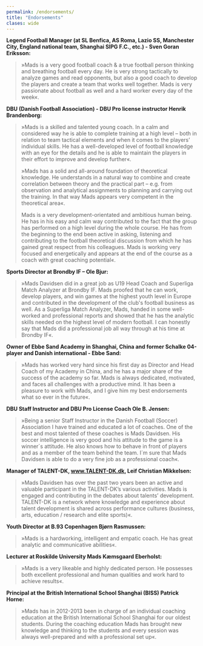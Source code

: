```yaml
---
permalink: /endorsements/
title: "Endorsements"
clases: wide
---
```


**Legend Football Manager (at SL Benfica, AS Roma, Lazio SS, Manchester City, England national team, Shanghai SIPG F.C., etc.) - Sven Goran Eriksson:**

> »Mads is a very good football coach & a true football person thinking and breathing football every day. He is very strong tactically to analyze games and read opponents, but also a good coach to develop the players and create a team that works well together. Mads is very passionate about football as well and a hard worker every day of the week«.

 
**DBU (Danish Football Association) - DBU Pro license instructor Henrik Brandenborg:**

> »Mads is a skilled and talented young coach. In a calm and considered way he is able to complete training at a high level – both in relation to team tactical elements and when it comes to the players’ individual skills. He has a well-developed level of football knowledge with an eye for the details and he is able to maintain the players in their effort to improve and develop further«.
> 
> »Mads has a solid and all-around foundation of theoretical knowledge. He understands in a natural way to combine and create correlation between theory and the practical part – e.g. from observation and analytical assignments to planning and carrying out the training. In that way Mads appears very competent in the theoretical area«.
> 
> Mads is a very development-orientated and ambitious human being. He has in his easy and calm way contributed to the fact that the group has performed on a high level during the whole course. He has from the beginning to the end been active in asking, listening and contributing to the football theoretical discussion from which he has gained great respect from his colleagues. Mads is working very focused and energetically and appears at the end of the course as a coach with great coaching potential«. 
 
 
**Sports Director at Brondby IF – Ole Bjur:**
 
> »Mads Davidsen did in a great job as U19 Head Coach and Superliga Match Analyzer at Brondby IF. Mads proofed that he can work, develop players, and win games at the highest youth level in Europe and contributed in the development of the club's football business as well. As a Superliga Match Analyzer, Mads, handed in some well-worked and professional reports and showed that he has the analytic skills needed on the highest level of modern football. I can honestly say that Mads did a professional job all way through at his time at Brondby IF«.
 
 
**Owner of Ebbe Sand Academy in Shanghai, China and former Schalke 04-player and Danish international - Ebbe Sand:**
 
> »Mads has worked very hard since his first day as Director and Head Coach of my Academy in China, and he has a major share of the success of the academy so far. Mads is always dedicated, motivated, and faces all challenges with a productive mind. It has been a pleasure to work with Mads, and I give him my best endorsements what so ever in the future«.
 
 
**DBU Staff Instructor and DBU Pro License Coach Ole B. Jensen:**
 
> »Being a senior Staff Instructor in the Danish Football (Soccer) Association I have trained and educated a lot of coaches. One of the best and most talented of these coaches is Mads Davidsen. His soccer intelligence is very good and his attitude to the game is a winner´s attitude. He also knows how to behave in front of players and as a member of the team behind the team. I´m sure that Mads Davidsen is able to do a very fine job as a professional coach«.
 
 
**Manager of TALENT-DK, www.TALENT-DK.dk, Leif Christian Mikkelsen:**
 
> »Mads Davidsen has over the past two years been an active and valuable participant in the TALENT-DK’s various activities. Mads is engaged and contributing in the debates about talents’ development. TALENT-DK is a network where knowledge and experience about talent development is shared across performance cultures (business, arts, education / research and elite sports)«.
 
 
**Youth Director at B.93 Copenhagen Bjørn Rasmussen:**
 
> »Mads is a hardworking, intelligent and empatic coach. He has great analytic and communicative abilities«.
 
 
**Lecturer at Roskilde University Mads Kæmsgaard Eberholst:**
 
> »Mads is a very likeable and highly dedicated person. He possesses both excellent professional and human qualities and work hard to achieve results«.
 

**Principal at the British International School Shanghai (BISS) Patrick Horne:**
 
> »Mads has in 2012-2013 been in charge of an individual coaching education at the British International School Shanghai for our oldest students. During the coaching education Mads has brought new knowledge and thinking to the students and every session was always well-prepared and with a professional set up«.
